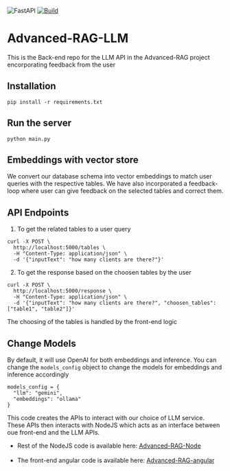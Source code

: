 ![FastAPI](https://img.shields.io/badge/FastAPI-005571?style=for-the-badge&logo=fastapi)
[![Build](https://github.com/guitmonk-1290/Advanced-RAG-LLM/actions/workflows/devops.yml/badge.svg)](https://github.com/guitmonk-1290/Advanced-RAG-LLM/actions/workflows/devops.yml)

# Advanced-RAG-LLM

This is the Back-end repo for the LLM API in the Advanced-RAG project encorporating feedback from the user

## Installation
```
pip install -r requirements.txt
```

## Run the server
```
python main.py
```

## Embeddings with vector store
We convert our database schema into vector embeddings to match user queries with the respective tables.
We have also incorporated a feedback-loop where user can give feedback on the selected tables and correct them.

## API Endpoints
1. To get the related tables to a user query
```
curl -X POST \
  http://localhost:5000/tables \
  -H "Content-Type: application/json" \
  -d '{"inputText": "how many clients are there?"}'
```

2. To get the response based on the choosen tables by the user
```
curl -X POST \
  http://localhost:5000/response \
  -H "Content-Type: application/json" \
  -d '{"inputText": "how many clients are there?", "choosen_tables": ["table1", "table2"]}'
```
The choosing of the tables is handled by the front-end logic

## Change Models
By default, it will use OpenAI for both embeddings and inference. You can change the ``models_config`` object to change the models for embeddings and inference accordingly

```
models_config = {
  "llm": "gemini",
  "embeddings": "ollama"
}
```

This code creates the APIs to interact with our choice of LLM service. These APIs then interacts with NodeJS which acts as an interface between oue front-end and the LLM APIs.<br>
<ul>
<li>Rest of the NodeJS code is available here: <a href="https://github.com/guitmonk-1290/Advanced-RAG-Node">Advanced-RAG-Node</a></li><br>
<li>The front-end angular code is available here: <a href="https://github.com/guitmonk-1290/Advanced-RAG-angular">Advanced-RAG-angular</a></li>
</ul>
